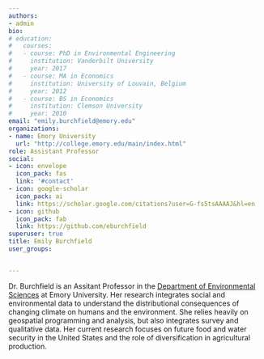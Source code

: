 ```yaml
---
authors:
- admin
bio:  
# education:
#   courses:
#   - course: PhD in Environmental Engineering
#     institution: Vanderbilt University
#     year: 2017
#   - course: MA in Economics
#     institution: University of Louvain, Belgium
#     year: 2012
#   - course: BS in Economics 
#     institution: Clemson University
#     year: 2010
email: "emily.burchfield@emory.edu"
organizations:
- name: Emory University
  url: "http://college.emory.edu/main/index.html"
role: Assistant Professor
social:
- icon: envelope
  icon_pack: fas
  link: '#contact'
- icon: google-scholar
  icon_pack: ai
  link: https://scholar.google.com/citations?user=G-fs5tsAAAAJ&hl=en
- icon: github
  icon_pack: fab
  link: https://github.com/eburchfield
superuser: true
title: Emily Burchfield
user_groups:


---
```


Dr. Burchfield is an Assitant Professor in the [Department of Environmental Sciences](http://envs.emory.edu/home/) at Emory University.  Her research integrates social and environmental data to understand the distributional consequences of changing climate on humans and the environment. She relies heavily on geospatial programming and analysis, but also integrates survey and qualitative data. Her current research focuses on future food and water security in the United States and the role of diversification in agricultural production.